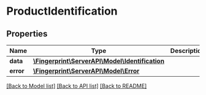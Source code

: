 # ProductIdentification

## Properties
Name | Type | Description | Notes
------------ | ------------- | ------------- | -------------
**data** | [**\Fingerprint\ServerAPI\Model\Identification**](Identification.md) |  | [optional] 
**error** | [**\Fingerprint\ServerAPI\Model\Error**](Error.md) |  | [optional] 

[[Back to Model list]](../../README.md#documentation-for-models) [[Back to API list]](../../README.md#documentation-for-api-endpoints) [[Back to README]](../../README.md)

